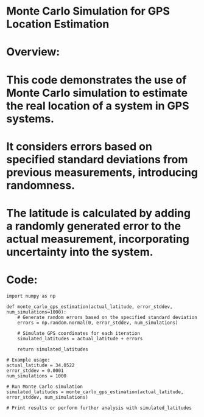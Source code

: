 # Monte Carlo Simulation for GPS Location Estimation

# Overview:
# This code demonstrates the use of Monte Carlo simulation to estimate the real location of a system in GPS systems.
# It considers errors based on specified standard deviations from previous measurements, introducing randomness.
# The latitude is calculated by adding a randomly generated error to the actual measurement, incorporating uncertainty into the system.

# Code:

```
import numpy as np

def monte_carlo_gps_estimation(actual_latitude, error_stddev, num_simulations=1000):
    # Generate random errors based on the specified standard deviation
    errors = np.random.normal(0, error_stddev, num_simulations)
    
    # Simulate GPS coordinates for each iteration
    simulated_latitudes = actual_latitude + errors

    return simulated_latitudes

# Example usage:
actual_latitude = 34.0522
error_stddev = 0.0001
num_simulations = 1000

# Run Monte Carlo simulation
simulated_latitudes = monte_carlo_gps_estimation(actual_latitude, error_stddev, num_simulations)

# Print results or perform further analysis with simulated_latitudes
```
